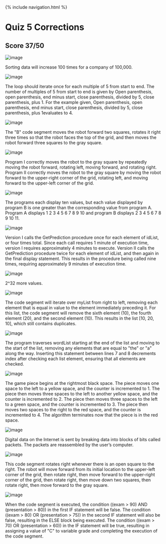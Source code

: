 {% include navigation.html %}

# Quiz 5 Corrections

## Score 37/50

![image](https://user-images.githubusercontent.com/32562016/167269056-71a9b245-b59e-4fc0-85e5-b8485aaee348.png)


Sorting data will increase 100 times for a company of 100,000.


![image](https://user-images.githubusercontent.com/32562016/167269228-20e1b8ae-a038-4f54-a234-e387324ea478.png)


The loop should iterate once for each multiple of 5 from start to end. The number of multiples of 5 from start to end is given by Open parenthesis, open parenthesis, end minus start, close parenthesis, divided by 5, close parenthesis, plus 1. For the example given, Open parenthesis, open parenthesis, end minus start, close parenthesis, divided by 5, close parenthesis, plus 1evaluates to 4.


![image](https://user-images.githubusercontent.com/32562016/167269249-34bf7a69-281f-42c2-a5b1-297df21fe878.png)


 The "B" code segment moves the robot forward two squares, rotates it right three times so that the robot faces the top of the grid, and then moves the robot forward three squares to the gray square.
 
 
 ![image](https://user-images.githubusercontent.com/32562016/167269277-23972bc1-b87b-49e5-9f7e-4c42f33f56ff.png)


Program I correctly moves the robot to the gray square by repeatedly moving the robot forward, rotating left, moving forward, and rotating right. Program II correctly moves the robot to the gray square by moving the robot forward to the upper-right corner of the grid, rotating left, and moving forward to the upper-left corner of the grid.


![image](https://user-images.githubusercontent.com/32562016/167269310-26e85ec3-3846-4435-a45f-5ebf6df5ddb7.png)


The programs each display ten values, but each value displayed by program B is one greater than the corresponding value from program A. Program A displays 1 2 3 4 5 6 7 8 9 10 and program B displays  2 3 4 5 6 7 8 9 10 11.


![image](https://user-images.githubusercontent.com/32562016/167269428-215f49b2-eda0-408d-a777-29b609e7ec44.png)


Version I calls the GetPrediction procedure once for each element of idList, or four times total. Since each call requires 1 minute of execution time, version I requires approximately 4 minutes to execute. Version II calls the GetPrediction procedure twice for each element of idList, and then again in the final display statement. This results in the procedure being called nine times, requiring approximately 9 minutes of execution time.


![image](https://user-images.githubusercontent.com/32562016/167269564-cdbc3068-64ff-4a64-8cbf-3faf8dfbeb4c.png)


2^32 more values.


![image](https://user-images.githubusercontent.com/32562016/167269594-6e256308-57a4-419a-a335-64f0dba9a542.png)


The code segment will iterate over myList from right to left, removing each element that is equal in value to the element immediately preceding it. For this list, the code segment will remove the sixth element (10), the fourth element (20), and the second element (10). This results in the list [10, 20, 10], which still contains duplicates.


![image](https://user-images.githubusercontent.com/32562016/167269732-04a41fe0-f06c-4e22-8a3e-a1ca0b009d8b.png)


The program traverses wordList starting at the end of the list and moving to the start of the list, removing any elements that are equal to "the" or "a" along the way. Inserting this statement between lines 7 and 8 decrements index after checking each list element, ensuring that all elements are checked.


![image](https://user-images.githubusercontent.com/32562016/167269758-3205d0e3-a9d6-4003-90b6-bfd9b3f6ee64.png)


The game piece begins at the rightmost black space. The piece moves one space to the left to a yellow space, and the counter is incremented to 1. The piece then moves three spaces to the left to another yellow space, and the counter is incremented to 2. The piece then moves three spaces to the left to a green space, and the counter is incremented to 3. The piece then moves two spaces to the right to the red space, and the counter is incremented to 4. The algorithm terminates now that the piece is in the red space.


![image](https://user-images.githubusercontent.com/32562016/167269860-077ca93b-0221-47b7-9150-6d178767576e.png)


 Digital data on the Internet is sent by breaking data into blocks of bits called packets. The packets are reassembled by the user’s computer.
 
 
 ![image](https://user-images.githubusercontent.com/32562016/167269869-f97fca1f-954b-4c64-836e-f215ea657393.png)


This code segment rotates right whenever there is an open square to the right. The robot will move forward from its initial location to the upper-left corner of the grid, then rotate right, then move forward to the upper-right corner of the grid, then rotate right, then move down two squares, then rotate right, then move forward to the gray square.


![image](https://user-images.githubusercontent.com/32562016/167269890-94989a59-5416-4597-85bb-2d9b482f0209.png)


When the code segment is executed, the condition ((exam > 90) AND (presentation > 80)) in the first IF statement will be false. The condition ((exam > 80) OR (presentation > 75)) in the second IF statement will also be false, resulting in the ELSE block being executed. The condition ((exam > 70) OR (presentation > 60)) in the IF statement will be true, resulting in assigning a value of "C" to variable grade and completing the execution of the code segment.



